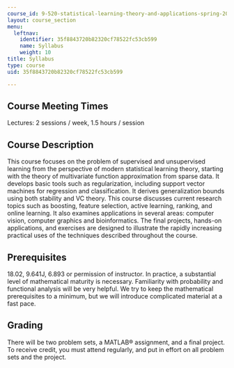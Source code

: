 ```yaml
---
course_id: 9-520-statistical-learning-theory-and-applications-spring-2006
layout: course_section
menu:
  leftnav:
    identifier: 35f8843720b82320cf78522fc53cb599
    name: Syllabus
    weight: 10
title: Syllabus
type: course
uid: 35f8843720b82320cf78522fc53cb599

---
```


Course Meeting Times
--------------------

Lectures: 2 sessions / week, 1.5 hours / session

Course Description
------------------

This course focuses on the problem of supervised and unsupervised learning from the perspective of modern statistical learning theory, starting with the theory of multivariate function approximation from sparse data. It develops basic tools such as regularization, including support vector machines for regression and classification. It derives generalization bounds using both stability and VC theory. This course discusses current research topics such as boosting, feature selection, active learning, ranking, and online learning. It also examines applications in several areas: computer vision, computer graphics and bioinformatics. The final projects, hands-on applications, and exercises are designed to illustrate the rapidly increasing practical uses of the techniques described throughout the course.

Prerequisites
-------------

18.02, 9.641J, 6.893 or permission of instructor. In practice, a substantial level of mathematical maturity is necessary. Familiarity with probability and functional analysis will be very helpful. We try to keep the mathematical prerequisites to a minimum, but we will introduce complicated material at a fast pace.

Grading
-------

There will be two problem sets, a MATLAB® assignment, and a final project. To receive credit, you must attend regularly, and put in effort on all problem sets and the project.